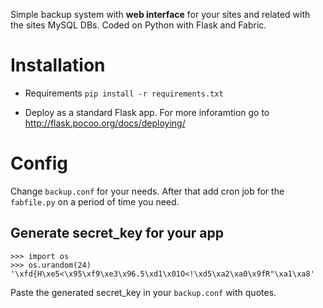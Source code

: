 Simple backup system with **web interface** for your sites and related with the sites MySQL DBs.
Coded on Python with Flask and Fabric.

Installation
============
* Requirements
    `pip install -r requirements.txt`

* Deploy as a standard Flask app. For more inforamtion go to http://flask.pocoo.org/docs/deploying/

Config
======
Change `backup.conf` for your needs. After that add cron job for the `fabfile.py` 
on a period of time you need.

Generate secret_key for your app
--------------------------------
    >>> import os
    >>> os.urandom(24)
    '\xfd{H\xe5<\x95\xf9\xe3\x96.5\xd1\x01O<!\xd5\xa2\xa0\x9fR"\xa1\xa8'
Paste the generated secret_key in your `backup.conf` with quotes.


